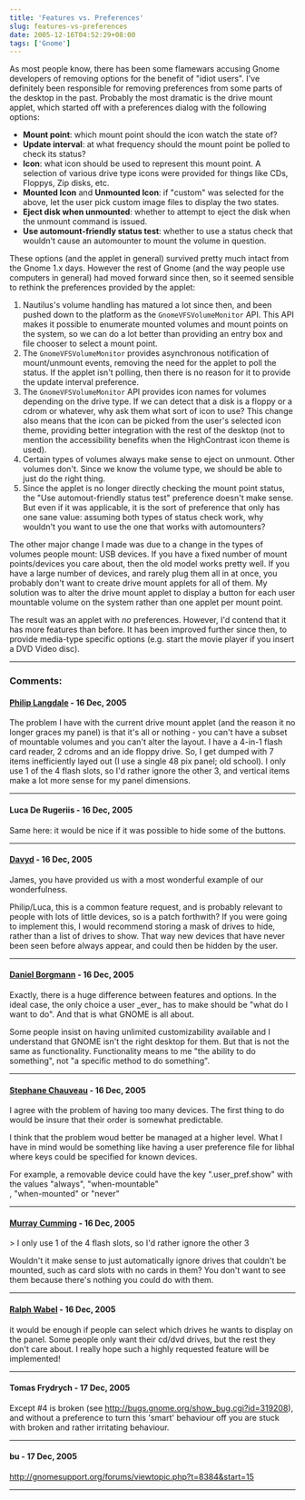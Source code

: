 ```yaml
---
title: 'Features vs. Preferences'
slug: features-vs-preferences
date: 2005-12-16T04:52:29+08:00
tags: ['Gnome']
---
```


As most people know, there has been some flamewars accusing Gnome
developers of removing options for the benefit of \"idiot users\". I\'ve
definitely been responsible for removing preferences from some parts of
the desktop in the past. Probably the most dramatic is the drive mount
applet, which started off with a preferences dialog with the following
options:

-   **Mount point**: which mount point should the icon watch the state
    of?
-   **Update interval**: at what frequency should the mount point be
    polled to check its status?
-   **Icon**: what icon should be used to represent this mount point. A
    selection of various drive type icons were provided for things like
    CDs, Floppys, Zip disks, etc.
-   **Mounted Icon** and **Unmounted Icon**: if \"custom\" was selected
    for the above, let the user pick custom image files to display the
    two states.
-   **Eject disk when unmounted**: whether to attempt to eject the disk
    when the unmount command is issued.
-   **Use automount-friendly status test**: whether to use a status
    check that wouldn\'t cause an automounter to mount the volume in
    question.

These options (and the applet in general) survived pretty much intact
from the Gnome 1.x days. However the rest of Gnome (and the way people
use computers in general) had moved forward since then, so it seemed
sensible to rethink the preferences provided by the applet:

1.  Nautilus\'s volume handling has matured a lot since then, and been
    pushed down to the platform as the `GnomeVFSVolumeMonitor` API. This
    API makes it possible to enumerate mounted volumes and mount points
    on the system, so we can do a lot better than providing an entry box
    and file chooser to select a mount point.
2.  The `GnomeVFSVolumeMonitor` provides asynchronous notification of
    mount/unmount events, removing the need for the applet to poll the
    status. If the applet isn\'t polling, then there is no reason for it
    to provide the update interval preference.
3.  The `GnomeVFSVolumeMonitor` API provides icon names for volumes
    depending on the drive type. If we can detect that a disk is a
    floppy or a cdrom or whatever, why ask them what sort of icon to
    use? This change also means that the icon can be picked from the
    user\'s selected icon theme, providing better integration with the
    rest of the desktop (not to mention the accessibility benefits when
    the HighContrast icon theme is used).
4.  Certain types of volumes always make sense to eject on unmount.
    Other volumes don\'t. Since we know the volume type, we should be
    able to just do the right thing.
5.  Since the applet is no longer directly checking the mount point
    status, the \"Use automout-friendly status test\" preference
    doesn\'t make sense. But even if it was applicable, it is the sort
    of preference that only has one sane value: assuming both types of
    status check work, why wouldn\'t you want to use the one that works
    with automounters?

The other major change I made was due to a change in the types of
volumes people mount: USB devices. If you have a fixed number of mount
points/devices you care about, then the old model works pretty well. If
you have a large number of devices, and rarely plug them all in at once,
you probably don\'t want to create drive mount applets for all of them.
My solution was to alter the drive mount applet to display a button for
each user mountable volume on the system rather than one applet per
mount point.

The result was an applet with *no* preferences. However, I\'d contend
that it has more features than before. It has been improved further
since then, to provide media-type specific options (e.g. start the movie
player if you insert a DVD Video disc).

---
### Comments:
#### [Philip Langdale](http://intr.overt.org/blog) - <time datetime="2005-12-16 14:30:30">16 Dec, 2005</time>

The problem I have with the current drive mount applet (and the reason
it no longer graces my panel) is that it\'s all or nothing - you can\'t
have a subset of mountable volumes and you can\'t alter the layout. I
have a 4-in-1 flash card reader, 2 cdroms and an ide floppy drive. So, I
get dumped with 7 items inefficiently layed out (I use a single 48 pix
panel; old school). I only use 1 of the 4 flash slots, so I\'d rather
ignore the other 3, and vertical items make a lot more sense for my
panel dimensions.

---
#### Luca De Rugeriis - <time datetime="2005-12-16 14:40:39">16 Dec, 2005</time>

Same here: it would be nice if it was possible to hide some of the
buttons.

---
#### [Davyd](http://www.davyd.id.au/) - <time datetime="2005-12-16 15:52:08">16 Dec, 2005</time>

James, you have provided us with a most wonderful example of our
wonderfulness.

Philip/Luca, this is a common feature request, and is probably relevant
to people with lots of little devices, so is a patch forthwith? If you
were going to implement this, I would recommend storing a mask of drives
to hide, rather than a list of drives to show. That way new devices that
have never been seen before always appear, and could then be hidden by
the user.

---
#### [Daniel Borgmann](http://dborg.wordpress.com) - <time datetime="2005-12-16 17:31:33">16 Dec, 2005</time>

Exactly, there is a huge difference between features and options. In the
ideal case, the only choice a user \_ever\_ has to make should be \"what
do I want to do\". And that is what GNOME is all about.

Some people insist on having unlimited customizability available and I
understand that GNOME isn\'t the right desktop for them. But that is not
the same as functionality. Functionality means to me \"the ability to do
something\", not \"a specific method to do something\".

---
#### [Stephane Chauveau](http://www.chauveau-central.net) - <time datetime="2005-12-16 18:49:42">16 Dec, 2005</time>

I agree with the problem of having too many devices. The first thing to
do would be insure that their order is somewhat predictable.

I think that the problem woud better be managed at a higher level. What
I have in mind would be something like having a user preference file for
libhal where keys could be specified for known devices.

For example, a removable device could have the key \".user\_pref.show\"
with the values \"always\", \"when-mountable\"\
, \"when-mounted\" or \"never\"

---
#### [Murray Cumming](http://www.murrayc.com) - <time datetime="2005-12-16 19:11:38">16 Dec, 2005</time>

\> I only use 1 of the 4 flash slots, so I\'d rather ignore the other 3

Wouldn\'t it make sense to just automatically ignore drives that
couldn\'t be mounted, such as card slots with no cards in them? You
don\'t want to see them because there\'s nothing you could do with them.

---
#### [Ralph Wabel](http://ralph-wabel.net) - <time datetime="2005-12-16 19:42:12">16 Dec, 2005</time>

it would be enough if people can select which drives he wants to display
on the panel. Some people only want their cd/dvd drives, but the rest
they don\'t care about. I really hope such a highly requested feature
will be implemented!

---
#### Tomas Frydrych - <time datetime="2005-12-17 07:36:12">17 Dec, 2005</time>

Except \#4 is broken (see
<http://bugs.gnome.org/show_bug.cgi?id=319208>), and without a
preference to turn this \'smart\' behaviour off you are stuck with
broken and rather irritating behaviour.

---
#### bu - <time datetime="2005-12-17 08:37:32">17 Dec, 2005</time>

<http://gnomesupport.org/forums/viewtopic.php?t=8384&start=15>

---
